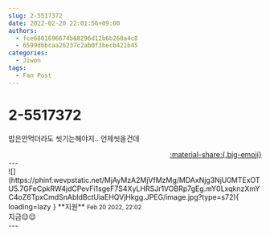 ```yaml
---
slug: 2-5517372
date: 2022-02-20 22:01:56+09:00
authors:
  - fce6801696674b68296d12b6b260a4c8
  - 6599dbbcaa26237c2ab0f3becb421b45
categories:
  - Jiwon
tags:
  - Fan Post
---
```


# 2-5517372

<div class="post-container" markdown="1">
<div class="content-container md-sidebar__scrollwrap" markdown="1">

밥은안먹더라도 씻기는해야지.. 언제씻을건데

</div>
</div>

<div style="text-align: right;" markdown="1">
<a href="https://weverse.io/fromis9/fanpost/2-5517372" style="text-align: right;">:material-share:{.big-emoji}</a>
</div>
---

<div class="comments-container md-sidebar__scrollwrap" markdown="1">
<div class="comment" markdown="1">
<div class='id-container' markdown="1">
![](https://phinf.wevpstatic.net/MjAyMzA2MjVfMzMg/MDAxNjg3NjU0MTExOTU5.7GFeCpkRW4jdCPevFi1sgeF7S4XyLHRSJr1VOBRp7gEg.mY0LxqknzXmYC4oZ6TpxCmdSnAbldBctUiaEHQVjHkgg.JPEG/image.jpg?type=s72){ loading=lazy }
**<span class="artist">지원</span>** <small>Feb 20 2022, 22:02</small><br>
</div>
<div class='comment-body' markdown="1">
지금😌😌
</div>
</div>
</div>
---
